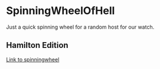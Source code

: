 # SpinningWheelOfHell

Just a quick spinning wheel for a random host for our watch. 

## Hamilton Edition

[Link to spinningwheel](https://nickbanken.github.io/SpinningWheelOfHell/)
